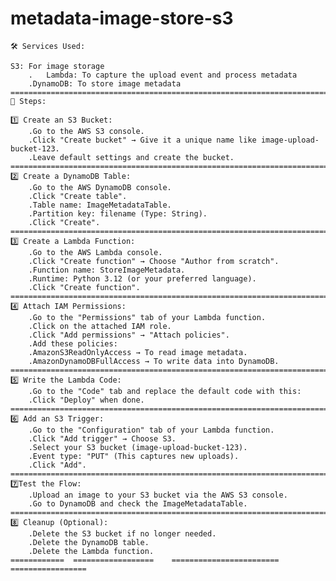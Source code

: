 # metadata-image-store-s3
	🛠 Services Used:
	
 	S3: For image storage
		.	Lambda: To capture the upload event and process metadata
		.DynamoDB: To store image metadata
	==========================================================================
	👣 Steps:
	
 	1️⃣ Create an S3 Bucket:
		.Go to the AWS S3 console.
		.Click "Create bucket" → Give it a unique name like image-upload-bucket-123.
		.Leave default settings and create the bucket.
	==============================================================================
	2️⃣ Create a DynamoDB Table:
		.Go to the AWS DynamoDB console.
		.Click "Create table".
		.Table name: ImageMetadataTable.
		.Partition key: filename (Type: String).
		.Click "Create".
 	===============================================================================
 	3️⃣ Create a Lambda Function:
		.Go to the AWS Lambda console.
		.Click "Create function" → Choose "Author from scratch".
		.Function name: StoreImageMetadata.
		.Runtime: Python 3.12 (or your preferred language).
		.Click "Create function".
 	===============================================================================
 	4️⃣ Attach IAM Permissions:
		.Go to the "Permissions" tab of your Lambda function.
		.Click on the attached IAM role.
		.Click "Add permissions" → "Attach policies".
		.Add these policies:
		.AmazonS3ReadOnlyAccess → To read image metadata.
		.AmazonDynamoDBFullAccess → To write data into DynamoDB.
 	================================================================================
 	5️⃣ Write the Lambda Code:
		.Go to the "Code" tab and replace the default code with this:
		.Click "Deploy" when done.
	==================================================================================
	6️⃣ Add an S3 Trigger:
		.Go to the "Configuration" tab of your Lambda function.
		.Click "Add trigger" → Choose S3.
		.Select your S3 bucket (image-upload-bucket-123).
		.Event type: "PUT" (This captures new uploads).
		.Click "Add".
 	====================================================================================
	7️⃣Test the Flow:
		.Upload an image to your S3 bucket via the AWS S3 console.
		.Go to DynamoDB and check the ImageMetadataTable.
 	====================================================================================
 	8️⃣ Cleanup (Optional):
		.Delete the S3 bucket if no longer needed.
		.Delete the DynamoDB table.
		.Delete the Lambda function.
 	============  ==================    ========================   =================





 

 
